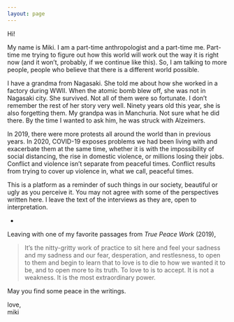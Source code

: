 ```yaml
---
layout: page
---
```




Hi!

My name is Miki. I am a part-time anthropologist and a part-time me. Part-time me trying to figure out how this world will work out the way it is right now (and it won’t, probably, if we continue like this). So, I am talking to more people, people who believe that there is a different world possible.

I have a grandma from Nagasaki. She told me about how she worked in a factory during WWII. When the atomic bomb blew off, she was not in Nagasaki city. She survived. Not all of them were so fortunate. I don’t remember the rest of her story very well. Ninety years old this year, she is also forgetting them. My grandpa was in Manchuria. Not sure what he did there. By the time I wanted to ask him, he was struck with Alzeimers. 

In 2019, there were more protests all around the world than in previous years. In 2020, COVID-19 exposes problems we had been living with and exacerbate them at the same time, whether it is with the impossibility of social distancing, the rise in domestic violence, or millions losing their jobs. Conflict and violence isn’t separate from peaceful times. Conflict results from trying to cover up violence in, what we call, peaceful times.

This is a platform as a reminder of such things in our society, beautiful or ugly as you perceive it. You may not agree with some of the perspectives written here. I leave the text of the interviews as they are, open to interpretation. 

-

Leaving with one of my favorite passages from _True Peace Work_ (2019),

>It’s the nitty-gritty work of practice to sit here and feel your sadness and my sadness and our fear, desperation, and restlesness, to open to them and begin to learn that to love is to die to how we wanted it to be, and to open more to its truth. To love to is to accept. It is not a weakness. It is the most extraordinary power.

May you find some peace in the writings.

love, <br/>
miki






 